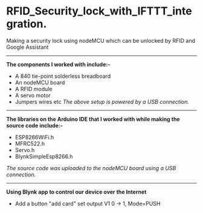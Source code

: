 # RFID_Security_lock_with_IFTTT_integration.
Making a security lock using nodeMCU which can be unlocked by RFID and Google Assistant

- - - -
**The components I worked with include:-**
- A 840 tie-point solderless breadboard
- An nodeMCU board
- A RFID module
- A servo motor
- Jumpers wires etc
*The above setup is powered by a USB connection.*
- - - -
**The libraries on the Arduino IDE that I worked with while making the source code include:-**
- ESP8266WiFi.h
- MFRC522.h
- Servo.h
- BlynkSimpleEsp8266.h

*The source code was uploaded to the nodeMCU board using a USB connection.*
- - - -
**Using Blynk app to control our device over the Internet**
- Add a button "add card" set output V1 0 -> 1, Mode=PUSH
